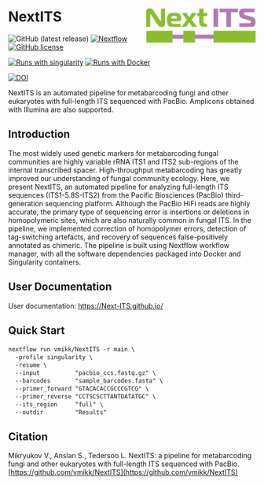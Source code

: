 # NextITS <img src='images/NextITS_logo.svg' align="right" height="70" />

![GitHub (latest release)](https://img.shields.io/github/v/release/vmikk/NextITS?label=GitHub%20release&color=23aa62)
[![Nextflow](https://img.shields.io/badge/Nextflow%20DSL2-%E2%89%A524.04-23aa62.svg)](https://www.nextflow.io/)
[![GitHub license](https://img.shields.io/github/license/vmikk/NextITS)](https://github.com/vmikk/NextITS/blob/main/LICENSE)  

[![Runs with singularity](https://img.shields.io/badge/Runs%20with-Singularity-blue?style=flat&logo=singularity)](https://sylabs.io/docs/)
[![Runs with Docker](https://img.shields.io/badge/Runs%20with-Docker-blue?style=flat&logo=docker)](https://hub.docker.com/r/vmikk/nextits/tags)  

[![DOI](https://zenodo.org/badge/DOI/10.5281/zenodo.15074881.svg)](https://doi.org/10.5281/zenodo.15074881)

NextITS is an automated pipeline for metabarcoding fungi and other eukaryotes with full-length ITS sequenced with PacBio.
Amplicons obtained with Illumina are also supported.

## Introduction

The most widely used genetic markers for metabarcoding fungal communities are highly variable rRNA ITS1 and ITS2 sub-regions of the internal transcribed spacer. High-throughput metabarcoding has greatly improved our understanding of fungal community ecology. Here, we present NextITS, an automated pipeline for analyzing full-length ITS sequences (ITS1-5.8S-ITS2) from the Pacific Biosciences (PacBio) third-generation sequencing platform. Although the PacBio HiFi reads are highly accurate, the primary type of sequencing error is insertions or deletions in homopolymeric sites, which are also naturally common in fungal ITS. In the pipeline, we implemented correction of homopolymer errors, detection of tag-switching artefacts, and recovery of sequences false-positively annotated as chimeric. The pipeline is built using Nextflow workflow manager, with all the software dependencies packaged into Docker and Singularity containers.

## User Documentation

User documentation: https://Next-ITS.github.io/  

## Quick Start

```
nextflow run vmikk/NextITS -r main \
  -profile singularity \
  -resume \
  --input          "pacbio_ccs.fastq.gz" \
  --barcodes       "sample_barcodes.fasta" \
  --primer_forward "GTACACACCGCCCGTCG" \
  --primer_reverse "CCTSCSCTTANTDATATGC" \
  --its_region     "full" \
  --outdir         "Results"
```

## Citation

Mikryukov V., Anslan S., Tedersoo L. NextITS: a pipeline for metabarcoding fungi and other eukaryotes with full-length ITS sequenced with PacBio. [https://github.com/vmikk/NextITS](https://github.com/vmikk/NextITS)

